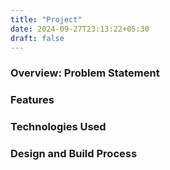 ```yaml
---
title: "Project"
date: 2024-09-27T23:13:22+05:30
draft: false
---
```


### Overview: Problem Statement

### Features

### Technologies Used

### Design and Build Process
